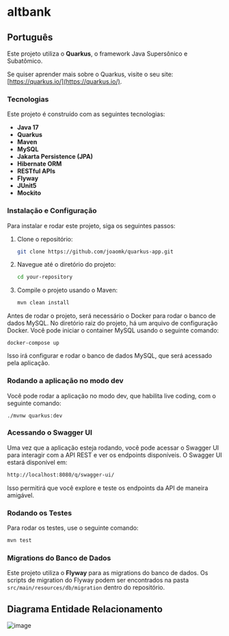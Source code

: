 # altbank

## Português

Este projeto utiliza o **Quarkus**, o framework Java Supersônico e Subatômico.

Se quiser aprender mais sobre o Quarkus, visite o seu site: [https://quarkus.io/](https://quarkus.io/).

### Tecnologias

Este projeto é construído com as seguintes tecnologias:

- **Java 17**
- **Quarkus**
- **Maven**
- **MySQL**
- **Jakarta Persistence (JPA)**
- **Hibernate ORM**
- **RESTful APIs**
- **Flyway**
- **JUnit5**
- **Mockito**

### Instalação e Configuração

Para instalar e rodar este projeto, siga os seguintes passos:

1. Clone o repositório:
    ```bash
    git clone https://github.com/joaomk/quarkus-app.git
    ```
2. Navegue até o diretório do projeto:
    ```bash
    cd your-repository
    ```

3. Compile o projeto usando o Maven:
    ```bash
    mvn clean install
    ```

Antes de rodar o projeto, será necessário o Docker para rodar o banco de dados MySQL. No diretório raiz do projeto, há um arquivo de configuração Docker. Você pode iniciar o container MySQL usando o seguinte comando:

```shell script
docker-compose up
```

Isso irá configurar e rodar o banco de dados MySQL, que será acessado pela aplicação.

### Rodando a aplicação no modo dev

Você pode rodar a aplicação no modo dev, que habilita live coding, com o seguinte comando:

```shell script
./mvnw quarkus:dev
```

### Acessando o Swagger UI

Uma vez que a aplicação esteja rodando, você pode acessar o Swagger UI para interagir com a API REST e ver os endpoints disponíveis. O Swagger UI estará disponível em:

```bash
http://localhost:8080/q/swagger-ui/
```

Isso permitirá que você explore e teste os endpoints da API de maneira amigável.

### Rodando os Testes

Para rodar os testes, use o seguinte comando:

```bash
mvn test
```

### Migrations do Banco de Dados

Este projeto utiliza o **Flyway** para as migrations do banco de dados. Os scripts de migration do Flyway podem ser encontrados na pasta `src/main/resources/db/migration` dentro do repositório.

## Diagrama Entidade Relacionamento

![image](https://github.com/user-attachments/assets/76ab590d-e6f9-4c28-9c6b-a1b9bb207469)




